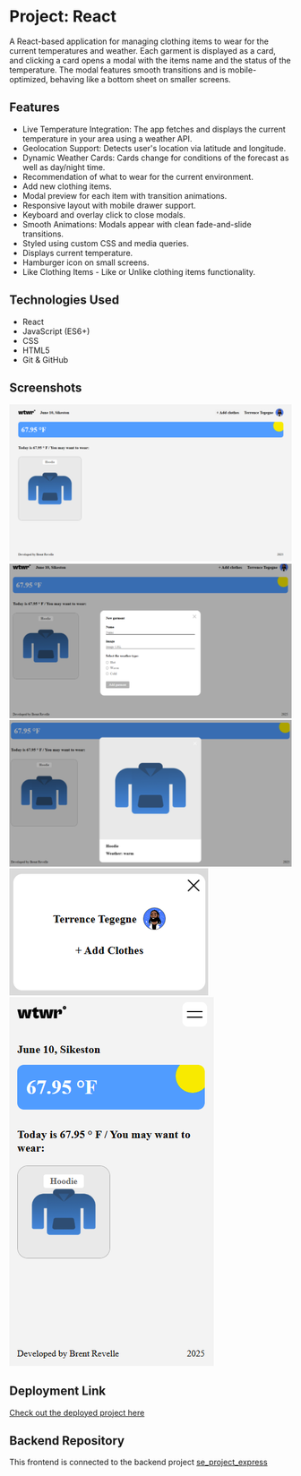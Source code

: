 # Project: React

A React-based application for managing clothing items to wear for the current temperatures and weather. Each garment is displayed as a card, and clicking a card opens a modal with the items name and the status of the temperature. The modal features smooth transitions and is mobile-optimized, behaving like a bottom sheet on smaller screens. 

## Features
- Live Temperature Integration: The app fetches and displays the current temperature in your area using a weather API.
- Geolocation Support: Detects user's location via latitude and longitude.
- Dynamic Weather Cards: Cards change for conditions of the forecast as well as day/night time.
- Recommendation of what to wear for the current environment.
- Add new clothing items. 
- Modal preview for each item with transition animations.
- Responsive layout with mobile drawer support.
- Keyboard and overlay click to close modals.
- Smooth Animations: Modals appear with clean fade-and-slide transitions.
- Styled using custom CSS and media queries.
- Displays current temperature.
- Hamburger icon on small screens.
- Like Clothing Items - Like or Unlike clothing items functionality.

## Technologies Used
- React
- JavaScript (ES6+)
- CSS
- HTML5
- Git & GitHub

## Screenshots
![Full Screen](./src/assets/screenshots/fullscreen.png)
![Garment Modal](./src/assets/screenshots/garment-modal.png)
![Item Modal](./src/assets/screenshots/item-modal.png)
![Slide Drawer](./src/assets/screenshots/slide-drawer.png)
![Small Screen](./src/assets/screenshots/small-screen.png)

## Deployment Link
[Check out the deployed project here](https://revellebrent.github.io/se_project_react/)

## Backend Repository
This frontend is connected to the backend project [se_project_express](https://github.com/revellebrent/se_project_express)

